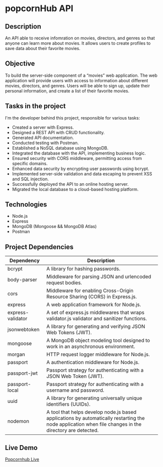 # popcornHub API 

## Description
An API able to receive infomration on movies, directors, and genres so that anyone can learn more about movies. It allows users to create profiles to save data about their favorite movies.

## Objective

To build the server-side component of a “movies” web application. The web
application will provide users with access to information about different
movies, directors, and genres. Users will be able to sign up, update their
personal information, and create a list of their favorite movies.

## Tasks in the project

I'm the developer behind this project, responsible for various tasks:

  - Created a server with Express.
  - Designed a REST API with CRUD functionality.
  - Generated API documentation.
  - Conducted testing with Postman.
  - Established a NoSQL database using MongoDB.
  - Integrated the database with the API, implementing business logic.
  - Ensured security with CORS middleware, permitting access from specific domains.
  - Enhanced data security by encrypting user passwords using bcrypt.
  - Implemented server-side validation and data escaping to prevent XSS and SQL injection.
  - Successfully deployed the API to an online hosting server.
  - Migrated the local database to a cloud-based hosting platform.


## Technologies
  - Node.js
  - Express
  - MongoDB (Mongoose && MongoDB Atlas)
  - Postman

## Project Dependencies

| Dependency            | Description                                                                           |
|-----------------------|---------------------------------------------------------------------------------------|
| bcrypt                | A library for hashing passwords.                                                      |
| body-parser           | Middleware for parsing JSON and urlencoded request bodies.                            |
| cors                  | Middleware for enabling Cross-Origin Resource Sharing (CORS) in Express.js.            |
| express               | A web application framework for Node.js.                                               |
| express-validator     | A set of express.js middlewares that wraps validator.js validator and sanitizer functions. |
| jsonwebtoken          | A library for generating and verifying JSON Web Tokens (JWT).                          |
| mongoose              | A MongoDB object modeling tool designed to work in an asynchronous environment.        |
| morgan                | HTTP request logger middleware for Node.js.                                            |
| passport              | A authentication middleware for Node.js.                                               |
| passport-jwt          | Passport strategy for authenticating with a JSON Web Token (JWT).                      |
| passport-local        | Passport strategy for authenticating with a username and password.                     |
| uuid                  | A library for generating universally unique identifiers (UUIDs).                       |
| nodemon               | A tool that helps develop node.js based applications by automatically restarting the node application when file changes in the directory are detected. |

## Live Demo
[Popcornhub Live](https://popcornhub-api.onrender.com/index.html)

